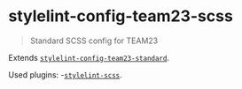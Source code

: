 # stylelint-config-team23-scss

> Standard SCSS config for TEAM23

Extends [`stylelint-config-team23-standard`](https://git.team23.de/mmunz/stylelint-config-team23-standard).

Used plugins:
  -[`stylelint-scss`](https://github.com/kristerkari/stylelint-scss).

